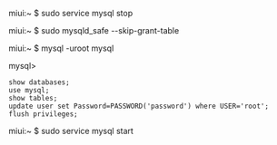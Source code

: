 miui:~ $ sudo service mysql stop 
                                              
miui:~ $ sudo mysqld_safe --skip-grant-table

miui:~ $ mysql -uroot mysql

mysql> 

	show databases;
	use mysql;
	show tables;
	update user set Password=PASSWORD('password') where USER='root';         
	flush privileges;                                                                                                                               
miui:~ $ sudo service mysql start


